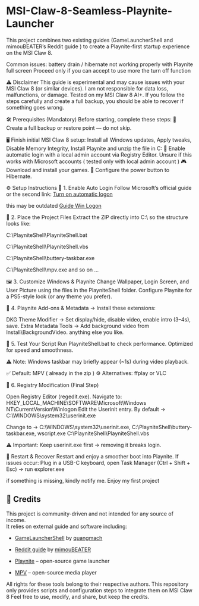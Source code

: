 # MSI-Claw-8-Seamless-Playnite-Launcher
This project combines two existing guides (GameLauncherShell and mimouBEATER’s Reddit guide ) to create a Playnite-first startup experience on the MSI Claw 8. 

Common issues: battery drain / hibernate not working properly with Playnite full screen
Proceed only if you can accept to use more the turn off function

⚠️ Disclaimer This guide is experimental and may cause issues with your MSI Claw 8 (or similar devices).
I am not responsible for data loss, malfunctions, or damage. Tested on my MSI Claw 8 AI+. If you follow the steps carefully and create a full backup, you should be able to recover if something goes wrong.

🛠️ Prerequisites (Mandatory) Before starting, complete these steps:
💾 Create a full backup or restore point — do not skip.

🖥️ Finish initial MSI Claw 8 setup: Install all Windows updates, Apply tweaks, Disable Memory Integrity, Install Playnite and unzip the file in C:
👤 Enable automatic login with a local admin account via Registry Editor. Unsure if this works with Microsoft accounts ( tested only with local admin account )
🎮 Download and install your games.
🔋 Configure the power button to Hibernate.

⚙️ Setup Instructions
🔑 1. Enable Auto Login
Follow Microsoft’s official guide or the second link: 
[Turn on automatic logon](https://learn.microsoft.com/en-us/troubleshoot/windows-server/user-profiles-and-logon/turn-on-automatic-logon)

this may be outdated 
[Guide Win Logon](https://www.minitool.com/data-recovery/windows-11-auto-login.html)

📂 2. Place the Project Files
Extract the ZIP directly into C:\ so the structure looks like:

C:\PlayniteShell\PlayniteShell.bat

C:\PlayniteShell\PlayniteShell.vbs

C:\PlayniteShell\buttery-taskbar.exe

C:\PlayniteShell\mpv.exe and so on
...

🖼️ 3. Customize Windows & Playnite
Change Wallpaper, Login Screen, and User Picture using the files in the PlayniteShell folder.
Configure Playnite for a PS5-style look (or any theme you prefer).

🎨 4. Playnite Add-ons & Metadata -> Install these extensions:

DKG Theme Modifier → Set display/hide, disable video, enable intro (3–4s), save.
Extra Metadata Tools → Add background video from Install\BackgroundVideo.
anything else you like. 

🧪 5. Test Your Script
Run PlayniteShell.bat to check performance. Optimized for speed and smoothness.

⚠️ Note: Windows taskbar may briefly appear (~1s) during video playback.

✅ Default: MPV ( already in the zip )
⚙️ Alternatives: ffplay or VLC

📝 6. Registry Modification (Final Step)

Open Registry Editor (regedit.exe).
Navigate to:
HKEY_LOCAL_MACHINE\SOFTWARE\Microsoft\Windows NT\CurrentVersion\Winlogon
Edit the Userinit entry. By default -> C:\WINDOWS\system32\userinit.exe

Change to -> C:\WINDOWS\system32\userinit.exe, C:\PlayniteShell\buttery-taskbar.exe, wscript.exe C:\PlayniteShell\PlayniteShell.vbs

⚠️ Important:
Keep userinit.exe first → removing it breaks login.

🔄 Restart & Recover
Restart and enjoy a smoother boot into Playnite.
If issues occur: Plug in a USB-C keyboard, open Task Manager (Ctrl + Shift + Esc) → run explorer.exe

if something is missing, kindly notify me. Enjoy my first project


## 🙏 Credits

This project is community-driven and not intended for any source of income.  
It relies on external guide and software including:  

- [GameLauncherShell](https://github.com/quangmach/GameLauncherShell) by [quangmach](https://github.com/quangmach)
  
- [Reddit guide](https://www.reddit.com/r/playnite/comments/1kzhq1i/how_do_i_boot_straight_into_playnite_without/) by [mimouBEATER](https://www.reddit.com/user/mimouBEATER)  

- [Playnite](https://playnite.link/) – open-source game launcher
  
- [MPV](https://mpv.io/) – open-source media player  

All rights for these tools belong to their respective authors. This repository only provides scripts and configuration steps to integrate them on MSI Claw 8
Feel free to use, modify, and share, but keep the credits.

